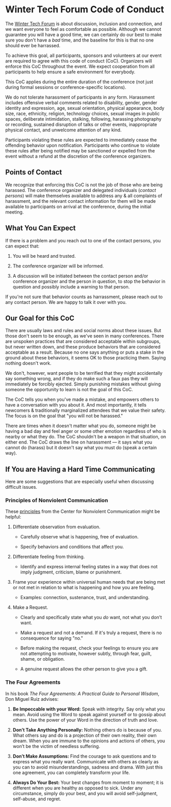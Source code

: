 Winter Tech Forum Code of Conduct
=================================

The [Winter Tech Forum](http://wintertechforum.com/) is about discussion,
inclusion and connection, and we want everyone to feel as comfortable as
possible. Although we cannot guarantee you will have a good time, we can
certainly do our best to make sure you don't have a *bad* time, and the
baseline for this is that no one should ever be harrassed.

To achieve this goal, all participants, sponsors and volunteers at our event
are required to agree with this code of conduct (CoC). Organizers will enforce
this CoC throughout the event. We expect cooperation from all participants to
help ensure a safe environment for everybody.

This CoC applies during the entire duration of the conference (not just during
formal sessions or conference-specific locations).

We do not tolerate harassment of participants in any form. Harassment includes
offensive verbal comments related to disability, gender, gender identity and
expression, age, sexual orientation, physical appearance, body size, race,
ethnicity, religion, technology choices, sexual images in public spaces,
deliberate intimidation, stalking, following, harassing photography or
recording, sustained disruption of talks or other events, inappropriate
physical contact, and unwelcome attention of any kind.

Participants violating these rules are expected to immediately cease the
offending behavior upon notification. Participants who continue to violate
these rules after being notified may be sanctioned or expelled from the event
without a refund at the discretion of the conference organizers.

Points of Contact
-----------------

We recognize that enforcing this CoC is not the job
of those who are being harassed. The conference organizer and delegated individuals (*contact
persons*) will make themselves available to address any & all complaints of
harassment, and the relevant contact information for them will be
made available to participants on arrival at the conference, during the
initial meeting.

What You Can Expect
-------------------

If there is a problem and you reach out to one of the contact persons, you
can expect that:

1. You will be heard and trusted.

2. The conference organizer will be informed.

3. A discussion will be initiated between the contact person and/or conference
   organizer and the person in question, to stop the behavior in question
   and possibly include a warning to that person.

If you're not sure that behavior counts as harrassment, please reach out to any
contact person. We are happy to talk it over with you.

Our Goal for this CoC
---------------------

There are usually laws and rules and social norms about these issues. But
those don't seem to be enough, as we've seen in many conferences. There are
unspoken practices that are considered acceptable within subgroups, but never
written down, and these produce behaviors that are considered acceptable as a
result. Because no one says anything or puts a stake in the ground about these
behaviors, it seems OK to those practicing them. Saying nothing doesn't work.

We don't, however, want people to be terrified that they might accidentally
say something wrong, and if they do make such a faux pas they will immediately
be forcibly ejected. Simply punishing mistakes without giving someone the
opportunity to learn is not the goal of this CoC.

The CoC tells you when you've made a mistake, and empowers others to have a
conversation with you about it. And most importantly, it tells newcomers &
traditionally marginalized attendees that we value their safety. The focus is on
the goal that "you will not be harassed."

There are times when it doesn't matter what you do, someone might be having a
bad day and feel anger or some other emotion regardless of who is nearby or
what they do. The CoC shouldn't be a weapon in that situation, on either end.
The CoC draws the line on harassment &mdash; it says what you cannot do (harass)
but it doesn't say what you must do (speak a certain way).

If You are Having a Hard Time Communicating
-------------------------------------------

Here are some suggestions that are especially useful when discussing difficult issues.

### Principles of Nonviolent Communication


These [principles](https://www.cnvc.org/Training/NVC-Concepts) from the Center for Nonviolent Communication might be helpful:

1.  Differentiate observation from evaluation.

    - Carefully observe what is happening, free of evaluation.

    - Specify behaviors and conditions that affect you.

2.  Differentiate feeling from thinking.

    - Identify and express internal feeling states in a way that does not
      imply judgment, criticism, blame or punishment.

3.  Frame your experience within universal human needs that are
    being met or not met in relation to what is happening and how you are feeling.

    - Examples: connection, sustenance, trust, and understanding.

4.  Make a Request.

    - Clearly and specifically state what you *do* want, not what you don’t
      want.

    - Make a request and not a demand. If it's truly a request, there is no
      consequence for saying "no."

    - Before making the request, check your feelings to ensure you are not
      attempting to motivate, however subtly, through fear, guilt, shame, or
      obligation.

    - A genuine request allows the other person to give you a gift.


### The Four Agreements

In his book *The Four Agreements: A Practical Guide to Personal Wisdom*, Don Miguel Ruiz advises:

1. **Be Impeccable with your Word:** Speak with integrity. Say only what you mean. Avoid using the Word to speak against yourself or to gossip about others. Use the power of your Word in the direction of truth and love.

2. **Don’t Take Anything Personally:** Nothing others do is because of you. What others say and do is a projection of their own reality, their own dream. When you are immune to the opinions and actions of others, you won’t be the victim of needless suffering.

3. **Don’t Make Assumptions:** Find the courage to ask questions and to express what you really want. Communicate with others as clearly as you can to avoid misunderstandings, sadness and drama. With just this one agreement, you can completely transform your life.

4. **Always Do Your Best:** Your best changes from moment to moment; it is different when you are healthy as opposed to sick. Under any circumstance, simply do your best, and you will avoid self-judgment, self-abuse, and regret.
